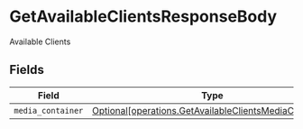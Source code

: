 # GetAvailableClientsResponseBody

Available Clients


## Fields

| Field                                                                                                                  | Type                                                                                                                   | Required                                                                                                               | Description                                                                                                            |
| ---------------------------------------------------------------------------------------------------------------------- | ---------------------------------------------------------------------------------------------------------------------- | ---------------------------------------------------------------------------------------------------------------------- | ---------------------------------------------------------------------------------------------------------------------- |
| `media_container`                                                                                                      | [Optional[operations.GetAvailableClientsMediaContainer]](../../models/operations/getavailableclientsmediacontainer.md) | :heavy_minus_sign:                                                                                                     | N/A                                                                                                                    |